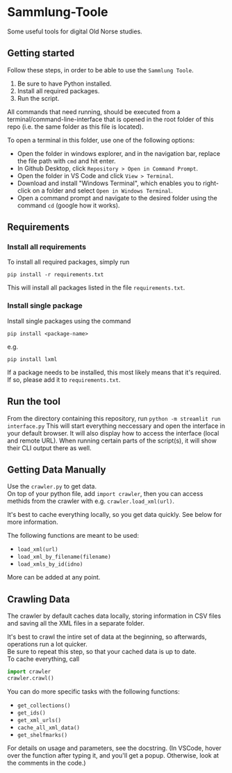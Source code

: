 # Sammlung-Toole

Some useful tools for digital Old Norse studies.


## Getting started

Follow these steps, in order to be able to use the `Sammlung Toole`.

1. Be sure to have Python installed.
2. Install all required packages.
3. Run the script.

All commands that need running, should be executed from a terminal/command-line-interface that is opened in the root folder of this repo (i.e. the same folder as this file is located).

To open a terminal in this folder, use one of the following options:

- Open the folder in windows explorer, and in the navigation bar, replace the file path with `cmd` and hit enter.
- In Github Desktop, click `Repository > Open in Command Prompt`.
- Open the folder in VS Code and click `View > Terminal`.
- Download and install "Windows Terminal", which enables you to right-click on a folder and select `Open in Windows Terminal`.
- Open a command prompt and navigate to the desired folder using the command `cd` (google how it works).


## Requirements

### Install all requirements

To install all required packages, simply run

```
pip install -r requirements.txt
```

This will install all packages listed in the file `requirements.txt`.


### Install single package

Install single packages using the command

```
pip install <package-name>
```

e.g.

```
pip install lxml
```

If a package needs to be installed, this most likely means that it's required. If so, please add it to `requirements.txt`.


## Run the tool

From the directory containing this repository, run `python -m streamlit run interface.py`
This will start everything neccessary and open the interface in your default browser. It will also
display how to access the interface (local and remote URL). When running certain parts of the 
script(s), it will show their CLI output there as well.



## Getting Data Manually

Use the `crawler.py` to get data.  
On top of your python file, add `import crawler`, then you can access methids from the crawler with e.g. `crawler.load_xml(url)`.

It's best to cache everything locally, so you get data quickly. See below for more information.

The following functions are meant to be used:

- `load_xml(url)`
- `load_xml_by_filename(filename)`
- `load_xmls_by_id(idno)`

More can be added at any point.


## Crawling Data

The crawler by default caches data locally, storing information in CSV files and saving all the XML files in a separate folder.

It's best to crawl the intire set of data at the beginning, so afterwards, operations run a lot quicker.  
Be sure to repeat this step, so that your cached data is up to date.  
To cache everything, call

```python
import crawler
crawler.crawl()
```

You can do more specific tasks with the following functions:

- `get_collections()`
- `get_ids()`
- `get_xml_urls()`
- `cache_all_xml_data()`
- `get_shelfmarks()`

For details on usage and parameters, see the docstring. (In VSCode, hover over the function after typing it, and you'll get a popup. Otherwise, look at the comments in the code.)
